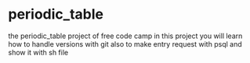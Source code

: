 # periodic_table
the periodic_table project of free code camp 
in this project you will learn how to handle versions with git also to make entry request with psql and show it with sh file
